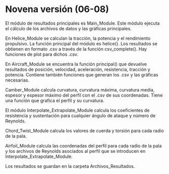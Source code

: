 # Novena versión (06-08)

El módulo de resultados principales es Main_Module. Este módulo ejecuta el cálculo de los archivos de datos y las gráficas principales.

En Helice_Module se calculan la tracción, la potencia y el rendimiento propulsivo. La función principal del módulo es helice(). Los resultados se obtienen en formato .csv a través de la función csv_complete(). Hay funciones de plot para dichos .csv.

En Aircraft_Module se encuentra la función principal() que devuelve resultados de posición, velocidad, aceleración, resistencia, tracción y potencia. Contiene también funciones que generan los .csv y las gráficas necesarias.
 
Camber_Module calcula curvatura, curvatura máxima, curvatura media, espesor y espesor máximo del perfil con el .csv de sus coordenadas. Tiene una función que grafica el perfil y su curvatura.

El módulo Interpolate_Extrapolate_Module calcula los coeficientes de resistencia y sustentación para cualquier ángulo de ataque y número de Reynolds.

Chord_Twist_Module calcula los valores de cuerda y torsión para cada radio de la pala.

Airfoil_Module calcula las coordenadas del perfil para cada radio de la pala y los archivos de Reynolds asociados al perfil que se introducen en Interpolate_Extrapolate_Module.

Los resultados se guardan en la carpeta Archivos_Resultados.

